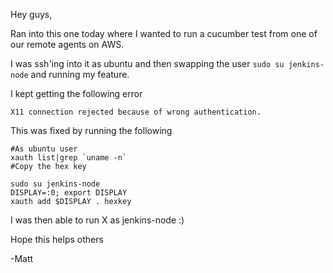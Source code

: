 Hey guys,

Ran into this one today where I wanted to run a cucumber test from one of our remote agents on AWS.

I was ssh'ing into it as ubuntu and then swapping the user `sudo su jenkins-node` and running my feature.

I kept getting the following error

`X11 connection rejected because of wrong authentication.`

This was fixed by running the following

```
#As ubuntu user
xauth list|grep `uname -n`
#Copy the hex key

sudo su jenkins-node
DISPLAY=:0; export DISPLAY
xauth add $DISPLAY . hexkey
```

I was then able to run X as jenkins-node :)

Hope this helps others

-Matt
